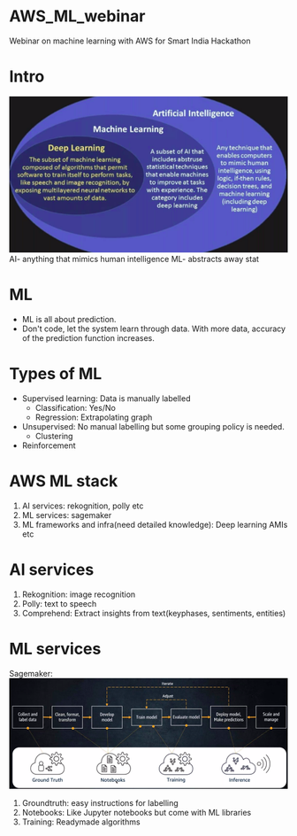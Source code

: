 # AWS_ML_webinar
Webinar on machine learning with AWS for Smart India Hackathon

# Intro
![](images/2020-02-04-11-05-43.png)
AI- anything that mimics human intelligence
ML- abstracts away stat

# ML
- ML is all about prediction.
- Don't code, let the system learn through data. With more data, accuracy of the prediction function increases.

# Types of ML
- Supervised learning: Data is manually labelled
    - Classification: Yes/No
    - Regression: Extrapolating graph
- Unsupervised: No manual labelling but some grouping policy is needed.
    - Clustering
- Reinforcement

# AWS ML stack
1. AI services: rekognition, polly etc
2. ML services: sagemaker
3. ML frameworks and infra(need detailed knowledge): Deep learning AMIs etc

# AI services
1. Rekognition: image recognition
2. Polly: text to speech
3. Comprehend: Extract insights from text(keyphases, sentiments, entities)

# ML services
Sagemaker: 
![](images/2020-02-04-11-23-22.png)
1. Groundtruth: easy instructions for labelling
2. Notebooks: Like Jupyter notebooks but come with ML libraries
3. Training: Readymade algorithms

